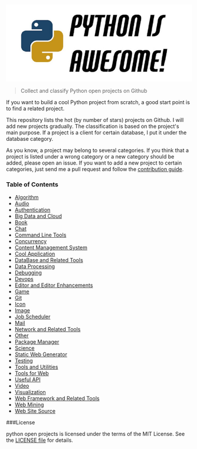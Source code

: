 [![logo](imgs/pythona.jpg)](https://github.com/checkcheckzz/Python-open-projects)

> Collect and classify Python open projects on Github

If you want to build a cool Python project from scratch, a good start point is to find a related project.  

This repository lists the hot (by number of stars) projects on Github. I will add new projects gradually. The classification is based
on the project's main purpose. If a project is a client for certain database, I put it under the database category.

As you know, a project may belong to several categories. If you think that a project is listed under a wrong category
or a new category should be added, please open an issue. If you want to add a new project to certain categories, just
send me a pull request and follow the [contribution guide](https://github.com/checkcheckzz/Python-open-projects/wiki/Contribution).


### <a name='toc'>Table of Contents</a>

* [Algorithm](https://github.com/checkcheckzz/Python-open-projects/blob/master/Algorithm.md)
* [Audio](https://github.com/checkcheckzz/Python-open-projects/blob/master/Audio.md)
* [Authentication](https://github.com/checkcheckzz/Python-open-projects/blob/master/Authentication.md)
* [Big Data and Cloud](https://github.com/checkcheckzz/Python-open-projects/blob/master/BigDataandCloud.md)
* [Book](https://github.com/checkcheckzz/Python-open-projects/blob/master/Book.md) 
* [Chat](https://github.com/checkcheckzz/Python-open-projects/blob/master/Chat.md) 
* [Command Line Tools](https://github.com/checkcheckzz/Python-open-projects/blob/master/CommandLineTools.md)
* [Concurrency](https://github.com/checkcheckzz/Python-open-projects/blob/master/Concurrency.md)
* [Content Management System](https://github.com/checkcheckzz/Python-open-projects/blob/master/ContentManagementSystem.md)   
* [Cool Application](https://github.com/checkcheckzz/Python-open-projects/blob/master/Cool%20Application.md)
* [DataBase and Related Tools](https://github.com/checkcheckzz/Python-open-projects/blob/master/DataBaseandRelatedTools.md)
* [Data Processing](https://github.com/checkcheckzz/Python-open-projects/blob/master/DataProcessing.md)
* [Debugging](https://github.com/checkcheckzz/Python-open-projects/blob/master/Debugging.md)
* [Devops](https://github.com/checkcheckzz/Python-open-projects/blob/master/Devops.md)
* [Editor and Editor Enhancements](https://github.com/checkcheckzz/Python-open-projects/blob/master/EditorandEditorEnhancements.md)
* [Game](https://github.com/checkcheckzz/Python-open-projects/blob/master/Game.md)
* [Git](https://github.com/checkcheckzz/Python-open-projects/blob/master/Git.md)
* [Icon](https://github.com/checkcheckzz/Python-open-projects/blob/master/Icon.md)
* [Image](https://github.com/checkcheckzz/Python-open-projects/blob/master/Image.md)
* [Job Scheduler](https://github.com/checkcheckzz/Python-open-projects/blob/master/JobScheduler.md)
* [Mail](https://github.com/checkcheckzz/Python-open-projects/blob/master/Mail.md)
* [Network and Related Tools](https://github.com/checkcheckzz/Python-open-projects/blob/master/Network.md)
* [Other](https://github.com/checkcheckzz/Python-open-projects/blob/master/Other.md)  
* [Package Manager](https://github.com/checkcheckzz/Python-open-projects/blob/master/PackageManager.md)
* [Science](https://github.com/checkcheckzz/Python-open-projects/blob/master/Science.md) 
* [Static Web Generator](https://github.com/checkcheckzz/Python-open-projects/blob/master/StaticWebGenerator.md)  
* [Testing](https://github.com/checkcheckzz/Python-open-projects/blob/master/Testing.md)
* [Tools and Utilities](https://github.com/checkcheckzz/Python-open-projects/blob/master/ToolandUtilities.md)
* [Tools for Web](https://github.com/checkcheckzz/Python-open-projects/blob/master/ToolsWeb.md)
* [Useful API](https://github.com/checkcheckzz/Python-open-projects/blob/master/UsefulAPI.md)
* [Video](https://github.com/checkcheckzz/Python-open-projects/blob/master/Video.md) 
* [Visualization](https://github.com/checkcheckzz/Python-open-projects/blob/master/Visualization.md) 
* [Web Framework and Related Tools](https://github.com/checkcheckzz/Python-open-projects/blob/master/WebFrameworkandRelatedTool.md)
* [Web Mining](https://github.com/checkcheckzz/Python-open-projects/blob/master/WebMining.md)
* [Web Site Source](https://github.com/checkcheckzz/Python-open-projects/blob/master/WebSiteSource.md)

###License

python open projects is licensed under the terms of the MIT License. See the [LICENSE file](https://github.com/checkcheckzz/Python-open-projects/blob/master/LICENSE) for details.

